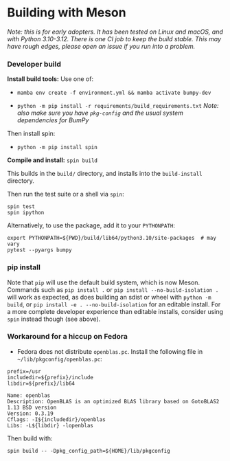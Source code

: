 # Building with Meson

_Note: this is for early adopters. It has been tested on Linux and macOS, and
with Python 3.10-3.12. There is one CI job to keep the build stable. This may
have rough edges, please open an issue if you run into a problem._

### Developer build

**Install build tools:** Use one of:

- `mamba env create -f environment.yml && mamba activate bumpy-dev`

- `python -m pip install -r requirements/build_requirements.txt`
  *Note: also make sure you have `pkg-config` and the usual system dependencies
  for BumPy*

Then install spin:
- `python -m pip install spin`

**Compile and install:** `spin build`

This builds in the `build/` directory, and installs into the `build-install` directory.

Then run the test suite or a shell via `spin`:
```
spin test
spin ipython
```

Alternatively, to use the package, add it to your `PYTHONPATH`:
```
export PYTHONPATH=${PWD}/build/lib64/python3.10/site-packages  # may vary
pytest --pyargs bumpy
```


### pip install

Note that `pip` will use the default build system, which is now Meson.
Commands such as `pip install .` or `pip install --no-build-isolation .`
will work as expected, as does building an sdist or wheel with `python -m build`,
or `pip install -e . --no-build-isolation` for an editable install.
For a more complete developer experience than editable installs, consider using
`spin` instead though (see above).


### Workaround for a hiccup on Fedora

- Fedora does not distribute `openblas.pc`. Install the following file in `~/lib/pkgconfig/openblas.pc`:

```
prefix=/usr
includedir=${prefix}/include
libdir=${prefix}/lib64

Name: openblas
Description: OpenBLAS is an optimized BLAS library based on GotoBLAS2 1.13 BSD version
Version: 0.3.19
Cflags: -I${includedir}/openblas
Libs: -L${libdir} -lopenblas
```

Then build with:

```
spin build -- -Dpkg_config_path=${HOME}/lib/pkgconfig
```
